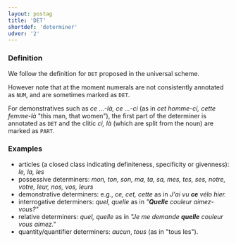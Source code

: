 ```yaml
---
layout: postag
title: 'DET'
shortdef: 'determiner'
udver: '2'
---
```


### Definition
We follow the definition for `DET` proposed in the universal scheme.

However note that at the moment numerals are not consistently annotated as `NUM`, and are sometimes marked as `DET`.

For demonstratives such as _ce ...-là, ce ...-ci_ (as in _cet homme-ci, cette femme-là_ "this man, that women"), the first part of the determiner is annotated as `DET` and the clitic _ci, là_ (which are split from the noun) are marked as `PART`.

### Examples

- articles (a closed class indicating definiteness, specificity or givenness): _le, la, les_
- possessive determiners: _mon, ton, son, ma, ta, sa, mes, tes, ses, notre, votre, leur, nos, vos, leurs_
- demonstrative determiners: e.g., _ce, cet, cette_ as in _J'ai vu <b>ce</b> vélo hier._
- interrogative determiners: _quel, quelle_ as in _"<b>Quelle</b> couleur aimez-vous?"_
- relative determiners: _quel, quelle_ as in _"Je me demande <b>quelle</b> couleur vous aimez."_
- quantity/quantifier determiners: _aucun_, _tous_ (as in "tous les").
<!-- Interlanguage links updated Út zář 29 20:22:58 CEST 2020 -->
